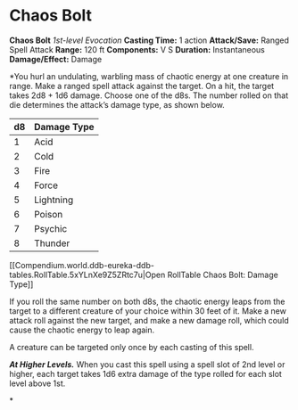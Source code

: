 # Chaos Bolt

**Chaos Bolt**
_1st-level Evocation_
**Casting Time:** 1 action
**Attack/Save:** Ranged Spell Attack
**Range:** 120 ft
**Components:** V S
**Duration:** Instantaneous
**Damage/Effect:** Damage

*You hurl an undulating, warbling mass of chaotic energy at one creature in range. Make a ranged spell attack against the target. On a hit, the target takes 2d8 + 1d6 damage. Choose one of the d8s. The number rolled on that die determines the attack’s damage type, as shown below.
<div class="table-overflow-wrapper">
<table class="compendium-left-aligned-table">
<thead>
<tr>
<th>d8</th>
<th>Damage Type</th>
</tr>
</thead>
<tbody>
<tr>
<td>1</td>
<td>Acid</td>
</tr>
<tr>
<td>2</td>
<td>Cold</td>
</tr>
<tr>
<td>3</td>
<td>Fire</td>
</tr>
<tr>
<td>4</td>
<td>Force</td>
</tr>
<tr>
<td>5</td>
<td>Lightning</td>
</tr>
<tr>
<td>6</td>
<td>Poison</td>
</tr>
<tr>
<td>7</td>
<td>Psychic</td>
</tr>
<tr>
<td>8</td>
<td>Thunder</td>
</tr>
</tbody>
</table><div id="table-link">[[Compendium.world.ddb-eureka-ddb-tables.RollTable.5xYLnXe9Z5ZRtc7u|Open RollTable Chaos Bolt: Damage Type]]
<p>If you roll the same number on both d8s, the chaotic energy leaps from the target to a different creature of your choice within 30 feet of it. Make a new attack roll against the new target, and make a new damage roll, which could cause the chaotic energy to leap again.

A creature can be targeted only once by each casting of this spell.

*****At Higher Levels.***** When you cast this spell using a spell slot of 2nd level or higher, each target takes 1d6 extra damage of the type rolled for each slot level above 1st.</p>*
